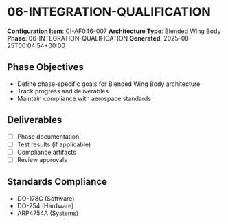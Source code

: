 # 06-INTEGRATION-QUALIFICATION

**Configuration Item**: CI-AF046-007
**Architecture Type**: Blended Wing Body
**Phase**: 06-INTEGRATION-QUALIFICATION
**Generated**: 2025-08-25T00:04:54+00:00

## Phase Objectives
- Define phase-specific goals for Blended Wing Body architecture
- Track progress and deliverables
- Maintain compliance with aerospace standards

## Deliverables
- [ ] Phase documentation
- [ ] Test results (if applicable)
- [ ] Compliance artifacts
- [ ] Review approvals

## Standards Compliance
- DO-178C (Software)
- DO-254 (Hardware)
- ARP4754A (Systems)
